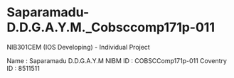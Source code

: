 # Saparamadu-D.D.G.A.Y.M._Cobsccomp171p-011
NIB301CEM (IOS Developing) - Individual Project

Name : Saparamadu D.D.G.A.Y.M
NIBM ID : COBSCComp171p-011
Coventry ID : 8511511
